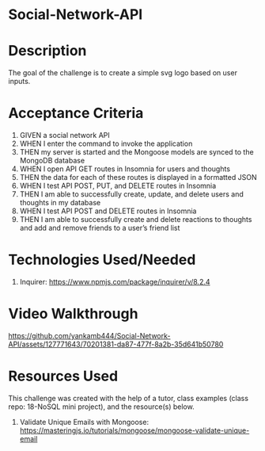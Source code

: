 # Social-Network-API

# Description 
The goal of the challenge is to create a simple svg logo based on user inputs. 

# Acceptance Criteria 
 1. GIVEN a social network API
 2. WHEN I enter the command to invoke the application
 3. THEN my server is started and the Mongoose models are synced to the MongoDB database
 4. WHEN I open API GET routes in Insomnia for users and thoughts
 5. THEN the data for each of these routes is displayed in a formatted JSON
 6. WHEN I test API POST, PUT, and DELETE routes in Insomnia
 7. THEN I am able to successfully create, update, and delete users and thoughts in my database
 8. WHEN I test API POST and DELETE routes in Insomnia
 9. THEN I am able to successfully create and delete reactions to thoughts and add and remove friends to a user’s friend list

# Technologies Used/Needed 
 1. Inquirer: https://www.npmjs.com/package/inquirer/v/8.2.4

# Video Walkthrough 


https://github.com/yankamb444/Social-Network-API/assets/127771643/70201381-da87-477f-8a2b-35d641b50780


# Resources Used
This challenge was created with the help of a tutor, class examples (class repo: 18-NoSQL mini project), and the resource(s) below.  

 1. Validate Unique Emails with Mongoose: https://masteringjs.io/tutorials/mongoose/mongoose-validate-unique-email
